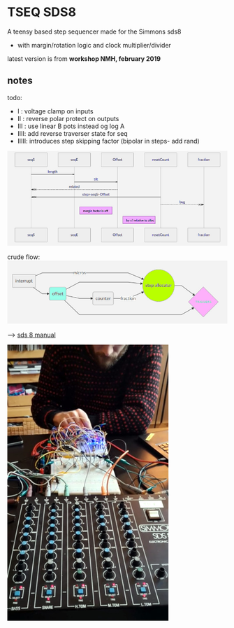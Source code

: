 # TSEQ SDS8

A teensy based step sequencer made for the Simmons sds8

- with margin/rotation logic and clock multiplier/divider

latest version is from **workshop NMH, february 2019**

## notes

todo:

- l : voltage clamp on inputs
- II : reverse polar protect on outputs
- III : use linear B pots instead og log A
- IIII: add reverse traverser state for seq
- IIIII: introduces step skipping factor (bipolar in steps- add rand)

![TSYSEQ](images/mermaid1.jpg "dia")

crude flow:
![TSYSEQ](images/mermaid2.jpg "flo")

--> [sds 8 manual](https://www.simmonsmuseum.com/?area=downloads&download_id=120)

![TSYSEQ](images/pict.jpg "workshop")
